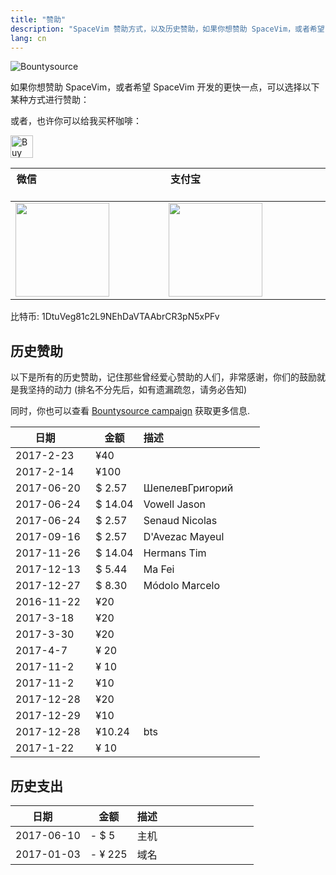 ```yaml
---
title: "赞助"
description: "SpaceVim 赞助方式，以及历史赞助，如果你想赞助 SpaceVim，或者希望 SpaceVim 开发的更快一点，可以选择以下某种方式进行赞助"
lang: cn
---
```


![Bountysource](https://spacevim.org/img/bountysource.png)

如果你想赞助 SpaceVim，或者希望 SpaceVim 开发的更快一点，可以选择以下某种方式进行赞助：

或者，也许你可以给我买杯咖啡：

<a href='https://ko-fi.com/A538L6H' target='_blank'><img height='36' style='border:0px;height:36px;' src='https://az743702.vo.msecnd.net/cdn/kofi4.png?v=f' border='0' alt='Buy Me a Coffee at ko-fi.com' /></a>

| 微信                                                                   | 支付宝                                                                     |
| ------------------------------------------------------------------------ | -------------------------------------------------------------------------- |
| <img src="https://spacevim.org/img/weixin.png" height="150" width="150"> | <img src="https://spacevim.org/img/zhifubao.png" height="150" width="150"> |

比特币: 1DtuVeg81c2L9NEhDaVTAAbrCR3pN5xPFv

## 历史赞助

以下是所有的历史赞助，记住那些曾经爱心赞助的人们，非常感谢，你们的鼓励就是我坚持的动力 (排名不分先后，如有遗漏疏忽，请务必告知)

同时，你也可以查看 [Bountysource campaign](https://www.bountysource.com/teams/spacevim) 获取更多信息.

| 日期      | 金额 | 描述                                   |
| --------- | --- | --------------------------------------------- |
| 2017-2-23 | ¥40 |   |
| 2017-2-14 | ¥100 |  |
2017-06-20 | $ 2.57 | Шепелев​Григорий |
2017-06-24 | $ 14.04 | Vowell Jason |
2017-06-24 | $ 2.57 | Senaud Nicolas
2017-09-16 | $ 2.57 | D'Avezac Mayeul
2017-11-26 | $ 14.04 | Hermans Tim
2017-12-13 | $ 5.44 | Ma Fei
2017-12-27 | $ 8.30 | Módolo Marcelo
2016-11-22  | ¥20 |
2017-3-18  | ¥20 |
2017-3-30  | ¥20 |
2017-4-7 | ¥ 20 |
2017-11-2 | ¥ 10 |
2017-11-2  | ¥10 |
2017-12-28  | ¥20 |
2017-12-29  | ¥10 |
2017-12-28    | ¥10.24 | bts
2017-1-22  | ¥ 10 |


## 历史支出

| 日期      | 金额 | 描述                                   |
| --------- | --- | --------------------------------------------- |
2017-06-10 | - $ 5 | 主机
2017-01-03 | - ¥ 225 | 域名
